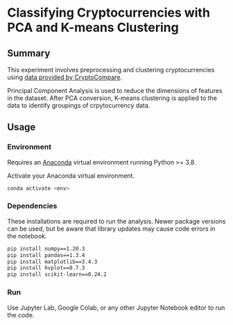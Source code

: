 # Classifying Cryptocurrencies with PCA and K-means Clustering

## Summary

This experiment involves preprocessing and clustering cryptocurrencies using [data provided by CryptoCompare](https://min-api.cryptocompare.com/data/all/coinlist).

Principal Component Analysis is used to reduce the dimensions of features in the dataset. After PCA conversion, K-means clustering is applied to the data to identify groupings of crpytocurrency data.

## Usage

### Environment

Requires an [Anaconda](https://www.anaconda.com/products/distribution) virtual environment running Python >= 3.8.

Activate your Anaconda virtual environment.
```sh
conda activate <env>
```

### Dependencies

These installations are required to run the analysis. Newer package versions can be used, but be aware that library updates may cause code errors in the notebook.

```sh
pip install numpy==1.20.3
pip install pandas==1.3.4
pip install matplotlib==3.4.3
pip install hvplot==0.7.3
pip install scikit-learn==0.24.2
```

### Run

Use Jupyter Lab, Google Colab, or any other Jupyter Notebook editor to run the code.